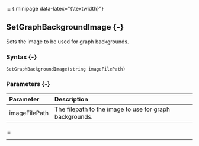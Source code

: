 ::: {.minipage data-latex="{\textwidth}"}
## SetGraphBackgroundImage {-}

Sets the image to be used for graph backgrounds.

### Syntax {-}

```{sql}
SetGraphBackgroundImage(string imageFilePath)
```

### Parameters {-}

**Parameter** | **Description**
| :-- | :-- |
imageFilePath | The filepath to the image to use for graph backgrounds.
:::

***
